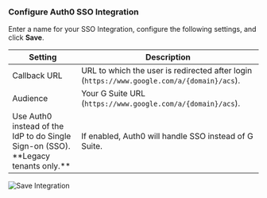 ### Configure Auth0 SSO Integration

Enter a name for your SSO Integration, configure the following settings, and click **Save**.

<table class="table">
    <thead>
        <tr>
            <th><strong>Setting</strong></th>
            <th><strong>Description</strong></th>
        </tr>
    </thead>
    <tbody>
        <tr>
            <td>Callback URL</td>
            <td>URL to which the user is redirected after login (<code>https://www.google.com/a/{domain}/acs</code>).</td>
        </tr>
        <tr>
            <td>Audience</td>
            <td>Your G Suite URL (<code>https://www.google.com/a/{domain}/acs</code>).</td>
        </tr>
        <tr>
            <td>Use Auth0 instead of the IdP to do Single Sign-on (SSO). **Legacy tenants only.**</td>
            <td>If enabled, Auth0 will handle SSO instead of G Suite.</td>
        </tr>
    </tbody>
</table>

![Save Integration](https://auth0.com/docs/media/articles/dashboard/sso-integrations/create-save-g-suite.png)
